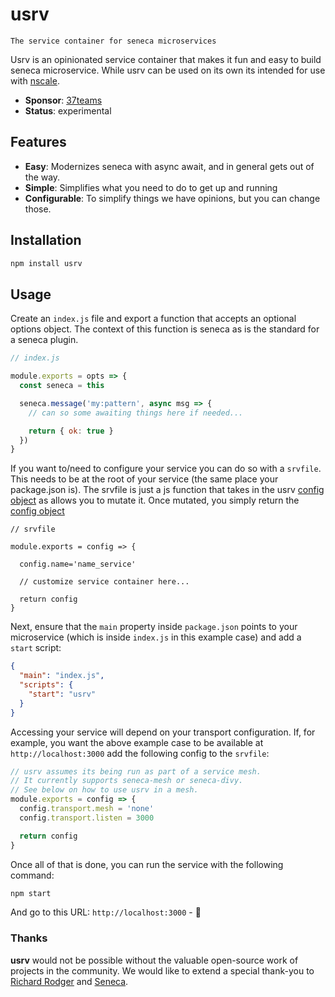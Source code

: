 # usrv

    The service container for seneca microservices

Usrv is an opinionated service container that makes it fun and easy to build seneca microservice. While usrv can be used on its own its intended for use with [nscale](https://www.npmjs.com/package/nscale).

- **Sponsor**: [37teams](https://www.37teams.com)
- **Status**: experimental

## Features

- **Easy**: Modernizes seneca with async await, and in general gets out of the way.
- **Simple**: Simplifies what you need to do to get up and running
- **Configurable**: To simplify things we have opinions, but you can change those.

## Installation

```bash
npm install usrv
```

## Usage

Create an `index.js` file and export a function that accepts an optional options object. The context of this function is seneca as is the standard for a seneca plugin.

```js
// index.js

module.exports = opts => {
  const seneca = this

  seneca.message('my:pattern', async msg => {
    // can so some awaiting things here if needed...

    return { ok: true }
  })
}
```

If you want to/need to configure your service you can do so with
a `srvfile`. This needs to be at the root of your service (the same place your package.json is). The srvfile is just a js function that takes in the usrv [config object](srvfile.md) as allows you to mutate it. Once mutated, you simply return the [config object](srvfile.md)

```
// srvfile

module.exports = config => {

  config.name='name_service'

  // customize service container here...

  return config
}

```

Next, ensure that the `main` property inside `package.json` points to your microservice (which is inside `index.js` in this example case) and add a `start` script:

```json
{
  "main": "index.js",
  "scripts": {
    "start": "usrv"
  }
}
```

Accessing your service will depend on your transport configuration. If, for example, you want the above example case to be available at `http://localhost:3000` add the following config to the `srvfile`:

```js
// usrv assumes its being run as part of a service mesh.
// It currently supports seneca-mesh or seneca-divy.
// See below on how to use usrv in a mesh.
module.exports = config => {
  config.transport.mesh = 'none'
  config.transport.listen = 3000

  return config
}
```

Once all of that is done, you can run the service with the following command:

```bash
npm start
```

And go to this URL: `http://localhost:3000` - 🎉

### Thanks

**usrv** would not be possible without the valuable open-source work of projects in the community. We would like to extend a special thank-you to [Richard Rodger](http://www.richardrodger.com/) and [Seneca](https://github.com/senecajs/seneca).
